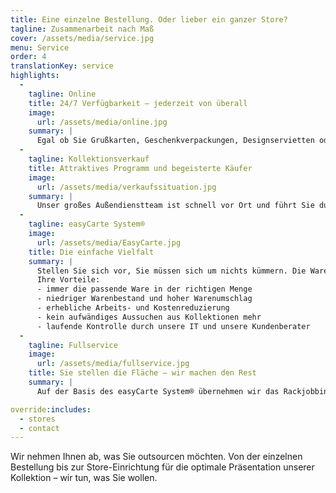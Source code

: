 ```yaml
---
title: Eine einzelne Bestellung. Oder lieber ein ganzer Store?
tagline: Zusammenarbeit nach Maß
cover: /assets/media/service.jpg
menu: Service
order: 4
translationKey: service
highlights:
  -
    tagline: Online
    title: 24/7 Verfügbarkeit – jederzeit von überall
    image:
      url: /assets/media/online.jpg
    summary: |
      Egal ob Sie Grußkarten, Geschenkverpackungen, Designservietten oder unser Beiprogramm bestellen möchten: Unser Online-Shop hat immer für Sie geöffnet. Intuitive Bedienung, übersichtliche Struktur – mit nur wenigen Klicks ist Ihre Bestellung versandfertig.<br><br>Einfach hier anmelden, dann passiert alles andere von selbst. Wir übermitteln Ihnen Ihr Passwort, und schon haben Sie Zutritt zu der AvanCarte-Welt der Grußkarten, Geschenkartikel und -verpackungen. Lassen Sie sich inspirieren!
  -
    tagline: Kollektionsverkauf
    title: Attraktives Programm und begeisterte Käufer
    image:
      url: /assets/media/verkaufssituation.jpg
    summary: |
      Unser großes Außendienstteam ist schnell vor Ort und führt Sie durch unsere Kollektion. Treffen Sie selbst Ihre individuelle Auswahl. Wir passen auf, dass Sie nichts übersehen.
  -
    tagline: easyCarte System®
    image:
      url: /assets/media/EasyCarte.jpg
    title: Die einfache Vielfalt
    summary: |
      Stellen Sie sich vor, Sie müssen sich um nichts kümmern. Die Ware läuft „wie von selbst“. Unmöglich? Mit unserem easyCarte System® ist das ganz einfach!<br><br>Auf der Grundlage einer umfassenden Standortanalyse ermitteln wir ein maßgeschneidertes Waren- und Präsentationskonzept für Ihr Geschäft und richten das easyCarte System® bei Ihnen ein.<br><br>
      Ihre Vorteile:
      - immer die passende Ware in der richtigen Menge
      - niedriger Warenbestand und hoher Warenumschlag
      - erhebliche Arbeits- und Kostenreduzierung
      - kein aufwändiges Aussuchen aus Kollektionen mehr
      - laufende Kontrolle durch unsere IT und unsere Kundenberater
  -
    tagline: Fullservice
    image:
      url: /assets/media/fullservice.jpg
    title: Sie stellen die Fläche – wir machen den Rest
    summary: |
      Auf der Basis des easyCarte System® übernehmen wir das Rackjobbing. Wir bestellen und verräumen die Ware – Sie kassieren nur noch. Ihre Warenpräsentation zieht durch unser Visual Merchandising alle Blicke auf sich. Ihre Kund*innen werden bei Grußkarten, Geschenkverpackung und Designservietten garantiert das Richtige für sich finden. Unser großes Außendienstteam garantiert eine hohe Besuchsfrequenz.<br><br>Erfahren Sie mehr über unsere **Einrichtungsberatung** und unser **Visual Merchandising**.

override:includes:
  - stores
  - contact
---
```

Wir nehmen Ihnen ab, was Sie outsourcen möchten. Von der einzelnen Bestellung bis zur Store-Einrichtung für die optimale Präsentation unserer Kollektion – wir tun, was Sie wollen.
